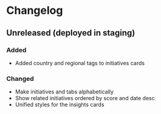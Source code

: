 # Changelog

## Unreleased (deployed in staging)

### Added

- Added country and regional tags to initiatives cards

### Changed

- Make initiatives and tabs alphabetically
- Show related initiatives ordered by score and date desc
- Unified styles for the insights cards